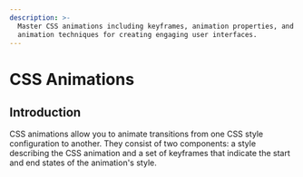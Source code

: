 ```yaml
---
description: >-
  Master CSS animations including keyframes, animation properties, and advanced
  animation techniques for creating engaging user interfaces.
---
```


# CSS Animations

## Introduction

CSS animations allow you to animate transitions from one CSS style configuration to another. They consist of two components: a style describing the CSS animation and a set of keyframes that indicate the start and end states of the animation's style.

